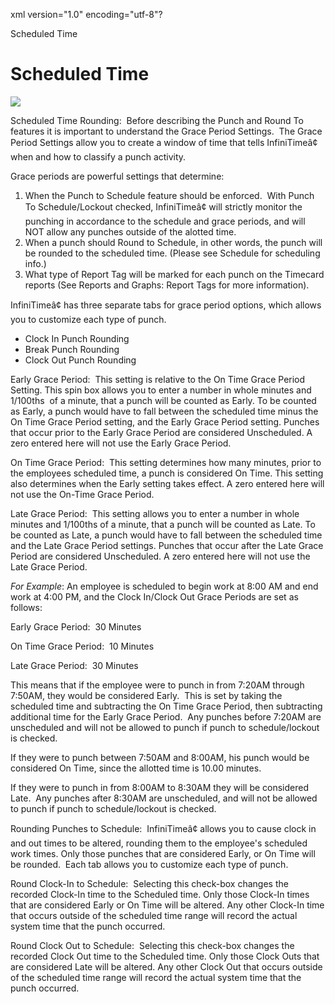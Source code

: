 xml version="1.0" encoding="utf-8"?





Scheduled Time




# Scheduled Time

![](/img/image-404.png)

Scheduled Time Rounding:  Before describing the Punch and Round To features it is important to understand the Grace Period Settings.  The Grace Period Settings allow you to create a window of time that tells InfiniTimeâ¢ when and how to classify a punch activity.

Grace periods are powerful settings that determine:

1. When the Punch to Schedule feature should be enforced.  With Punch To Schedule/Lockout checked, InfiniTimeâ¢ will strictly monitor the punching in accordance to the schedule and grace periods, and will NOT allow any punches outside of the alotted time.
2. When a punch should Round to Schedule, in other words, the punch will be rounded to the scheduled time. (Please see Schedule for scheduling info.)
3. What type of Report Tag will be marked for each punch on the Timecard reports (See Reports and Graphs: Report Tags for more information).

InfiniTimeâ¢ has three separate tabs for grace period options, which allows you to customize each type of punch.

* Clock In Punch Rounding
* Break Punch Rounding
* Clock Out Punch Rounding

Early Grace Period:  This setting is relative to the On Time Grace Period Setting. This spin box allows you to enter a number in whole minutes and 1/100ths  of a minute, that a punch will be counted as Early. To be counted as Early, a punch would have to fall between the scheduled time minus the On Time Grace Period setting, and the Early Grace Period setting. Punches that occur prior to the Early Grace Period are considered Unscheduled. A zero entered here will not use the Early Grace Period.

On Time Grace Period:  This setting determines how many minutes, prior to the employees scheduled time, a punch is considered On Time. This setting also determines when the Early setting takes effect. A zero entered here will not use the On-Time Grace Period.

Late Grace Period:  This setting allows you to enter a number in whole minutes and 1/100ths of a minute, that a punch will be counted as Late. To be counted as Late, a punch would have to fall between the scheduled time and the Late Grace Period settings. Punches that occur after the Late Grace Period are considered Unscheduled. A zero entered here will not use the Late Grace Period.

*For Example*: An employee is scheduled to begin work at 8:00 AM and end work at 4:00 PM, and the Clock In/Clock Out Grace Periods are set as follows:

Early Grace Period:  30 Minutes

On Time Grace Period:  10 Minutes

Late Grace Period:  30 Minutes

This means that if the employee were to punch in from 7:20AM through 7:50AM, they would be considered Early.  This is set by taking the scheduled time and subtracting the On Time Grace Period, then subtracting additional time for the Early Grace Period.  Any punches before 7:20AM are unscheduled and will not be allowed to punch if punch to schedule/lockout is checked.

If they were to punch between 7:50AM and 8:00AM, his punch would be considered On Time, since the allotted time is 10.00 minutes.

If they were to punch in from 8:00AM to 8:30AM they will be considered Late.  Any punches after 8:30AM are unscheduled, and will not be allowed to punch if punch to schedule/lockout is checked.

Rounding Punches to Schedule:  InfiniTimeâ¢ allows you to cause clock in and out times to be altered, rounding them to the employee's scheduled work times. Only those punches that are considered Early, or On Time will be rounded.  Each tab allows you to customize each type of punch.

Round Clock-In to Schedule:  Selecting this check-box changes the recorded Clock-In time to the Scheduled time. Only those Clock-In times that are considered Early or On Time will be altered. Any other Clock-In time that occurs outside of the scheduled time range will record the actual system time that the punch occurred.

Round Clock Out to Schedule:  Selecting this check-box changes the recorded Clock Out time to the Scheduled time. Only those Clock Outs that are considered Late will be altered. Any other Clock Out that occurs outside of the scheduled time range will record the actual system time that the punch occurred.